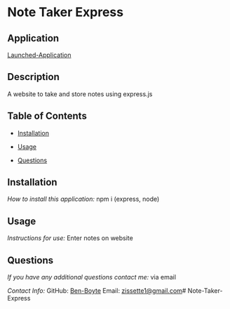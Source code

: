 # Note Taker Express

## Application

[Launched-Application](https://limitless-castle-20209.herokuapp.com/)

## Description
A website to take and store notes using express.js

## Table of Contents
  * [Installation](#installation)

  * [Usage](#usage)
  * [Questions](#questions)

## Installation
    
  _How to install this application:_
  npm i (express, node)
      
## Usage
  _Instructions for use:_
  Enter notes on website
      
## Questions

  _If you have any additional questions contact me:_
  via email

  _Contact Info:_
  GitHub: [Ben-Boyte](https://github.com/Ben-Boyte)
  Email: [zissette1@gmail.com](mailto:zissette1@gmail.com)# Note-Taker-Express